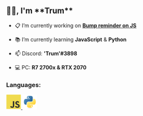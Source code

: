 <h2 align="left">✌🏻, I'm **Trum**</h2>

- 📋 I’m currently working on **[Bump reminder on JS](https://github.com/Trum-ok/RemEinder)**

- 📚 I’m currently learning **JavaScript** & **Python**

- 📫 Discord:  **'Trum'#3898**

- 💻 PC:  **R7 2700x & RTX 2070**


<h3 align="left">Languages:</h3>
<p align="left"> <a href="https://developer.mozilla.org/en-US/docs/Web/JavaScript" target="_blank"> <img src="https://raw.githubusercontent.com/devicons/devicon/master/icons/javascript/javascript-original.svg" alt="javascript" width="40" height="40"/> </a> <a href="https://www.python.org" target="_blank"> <img src="https://raw.githubusercontent.com/devicons/devicon/master/icons/python/python-original.svg" alt="python" width="40" height="40"/> </a> </p>



